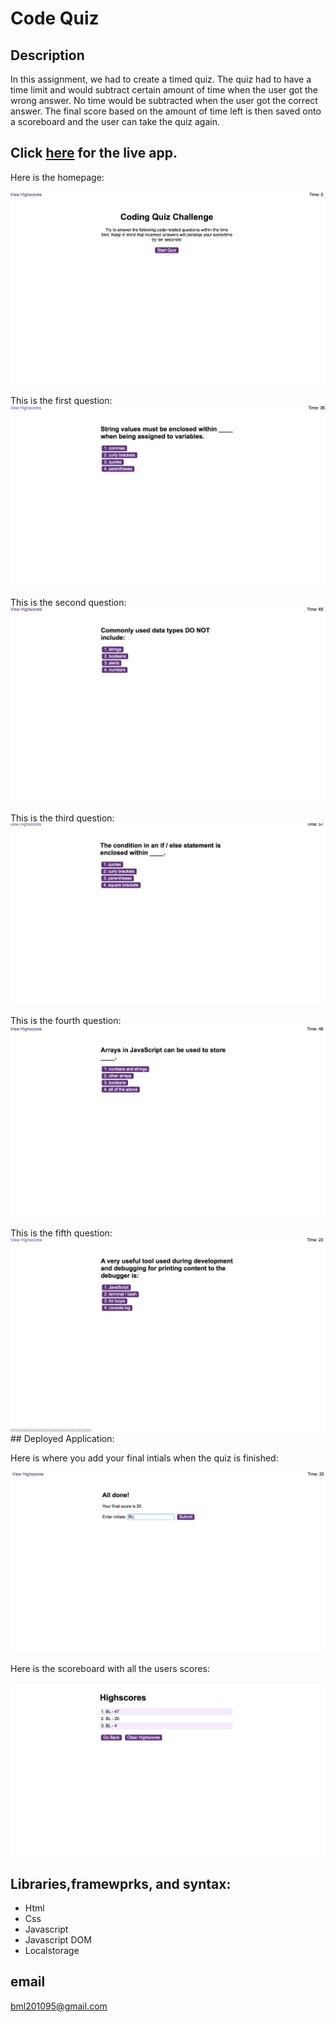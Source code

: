 


 # Code Quiz
 
  ## Description
In this assignment, we had to create a timed quiz. The quiz had to have a time limit and would subtract certain amount of time  when the user got the wrong answer. No time would be subtracted when the user got the correct answer. The  final score based on the amount of time left is then saved onto a scoreboard  and the user can take the quiz again.
 
  ## Click [here](https://brianlevin.github.io/Timed-Quiz/) for the live app.  
  
Here is the homepage:

![Home Screenshot](images/Homepage.png)

This is the first question:
![Question1 Screenshot](images/q1.png)

This is the second question:
![Question2 Screenshot](images/q2.png)

This is the third question:
![Question3 Screenshot](images/q3.png)

This is the fourth question:
![Question4 Screenshot](images/q4.png)

This is the fifth question:
![Question5 Screenshot](images/q5.png)## Deployed Application:

Here is where you add your final intials when the quiz is finished:

![Done Screenshot](images/submit.png)

Here is the scoreboard with all the users scores:

![Highscore Screenshot](images/highscore.png)


## Libraries,framewprks, and syntax:

- Html
 - Css
 - Javascript
 - Javascript DOM
 - Localstorage

## email
bml201095@gmail.com





